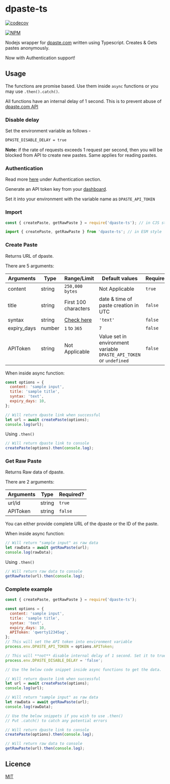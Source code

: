 # dpaste-ts

[![codecov](https://codecov.io/gh/MRDGH2821/dpaste-ts/branch/master/graph/badge.svg?token=6LKVVGGYN2)](https://codecov.io/gh/MRDGH2821/dpaste-ts)

[![NPM](https://nodei.co/npm/dpaste-ts.png)](https://npmjs.org/package/dpaste-ts)

Nodejs wrapper for [dpaste.com](https://dpaste.com/) written using Typescript.
Creates & Gets pastes anonymously.

Now with Authentication support!

## Usage

The functions are promise based. Use them inside `async` functions or you may use `.then().catch()`.

All functions have an internal delay of 1 second. This is to prevent abuse of [dpaste.com API](https://dpaste.com/api/v2/)

### Disable delay

Set the environment variable as follows -

```sh
DPASTE_DISABLE_DELAY = true
```

**Note:** if the rate of requests exceeds 1 request per second, then you will be blocked from API to create new pastes. Same applies for reading pastes.

### Authentication

Read more [here](https://dpaste.com/api/v2/) under Authentication section.

Generate an API token key from your [dashboard](https://dpaste.com/dashboard).

Set it into your environment with the variable name as `DPASTE_API_TOKEN`

### Import

```js
const { createPaste, getRawPaste } = require('dpaste-ts'); // in CJS style

import { createPaste, getRawPaste } from 'dpaste-ts'; // in ESM style
```

### Create Paste

Returns URL of dpaste.

There are 5 arguments:

| Arguments   | Type   | Range/Limit                                             | Default values                                                      | Required? |
| ----------- | ------ | ------------------------------------------------------- | ------------------------------------------------------------------- | --------- |
| content     | string | `250,000 bytes`                                         | Not Applicable                                                      | `true`    |
| title       | string | First 100 characters                                    | date & time of paste creation in UTC                                | `false`   |
| syntax      | string | [Check here](https://dpaste.com/api/v2/syntax-choices/) | `'text'`                                                            | `false`   |
| expiry_days | number | `1` to `365`                                            | `7`                                                                 | `false`   |
| APIToken    | string | Not Applicable                                          | Value set in environment variable `DPASTE_API_TOKEN` or `undefined` | `false`   |

When inside async function:

```js
const options = {
  content: 'sample input',
  title: 'sample title',
  syntax: 'text',
  expiry_days: 10,
};

// Will return dpaste link when successful
let url = await createPaste(options);
console.log(url);
```

Using `.then()`

```js
// Will return dpaste link to console
createPaste(options).then(console.log);
```

### Get Raw Paste

Returns Raw data of dpaste.

There are 2 arguments:

| Arguments | Type   | Required? |
| --------- | ------ | --------- |
| url/id    | string | `true`    |
| APIToken  | string | `false`   |

You can either provide complete URL of the dpaste or the ID of the paste.

When inside async function:

```js
// Will return "sample input" as raw data
let rawData = await getRawPaste(url);
console.log(rawData);
```

Using `.then()`

```js
// Will return raw data to console
getRawPaste(url).then(console.log);
```

### Complete example

```js
const { createPaste, getRawPaste } = require('dpaste-ts');

const options = {
  content: 'sample input',
  title: 'sample title',
  syntax: 'text',
  expiry_days: 10,
  APIToken: 'qwerty12345ag',
};
// This will set the API token into environment variable
process.env.DPASTE_API_TOKEN = options.APIToken;

// This will **not** disable internal delay of 1 second. Set it to true if you wish to disable it.
process.env.DPASTE_DISABLE_DELAY = 'false';

// Use the below code snippet inside async functions to get the data.

// Will return dpaste link when successful
let url = await createPaste(options);
console.log(url);

// Will return "sample input" as raw data
let rawData = await getRawPaste(url);
console.log(rawData);

// Use the below snippets if you wish to use .then()
// Put .catch() to catch any potential errors

// Will return dpaste link to console
createPaste(options).then(console.log);

// Will return raw data to console
getRawPaste(url).then(console.log);
```

## Licence

[MIT](./licence)
